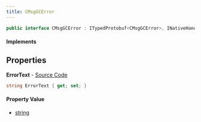 ```yaml
---
title: CMsgGCError
---
```


```csharp
public interface CMsgGCError : ITypedProtobuf<CMsgGCError>, INativeHandle
```

#### Implements

## Properties

**ErrorText** - [Source Code](https://github.com/swiftly-solution/swiftlys2/blob/master/managed/src/SwiftlyS2.Generated/Protobufs/Interfaces/CMsgGCError.cs#L13)

```csharp
string ErrorText { get; set; }
```

#### Property Value

- [string](https://learn.microsoft.com/dotnet/api/system.string)

